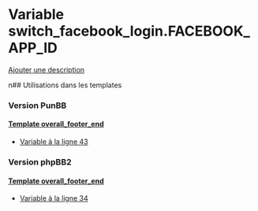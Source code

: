 # Variable switch_facebook_login.FACEBOOK_APP_ID
[Ajouter une description](https://fa-tvars.appspot.com/switch_facebook_login.FACEBOOK_APP_ID)

n## Utilisations dans les templates

### Version PunBB

#### [Template overall_footer_end](punbb/overall_footer_end.md)
* [Variable à la ligne 43](../punbb/overall_footer_end.tpl#L43)

### Version phpBB2

#### [Template overall_footer_end](subsilver/overall_footer_end.md)
* [Variable à la ligne 34](../subsilver/overall_footer_end.tpl#L34)